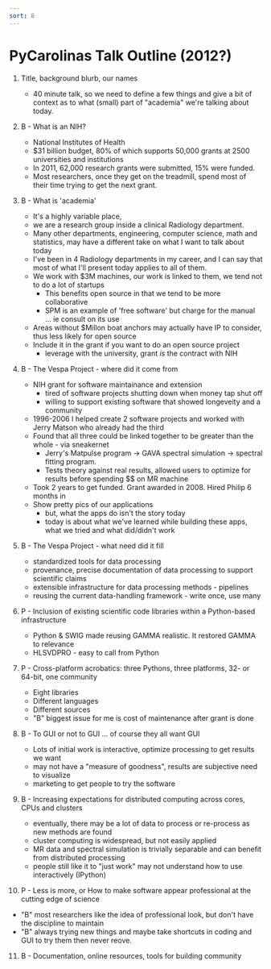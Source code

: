 ```yaml
---
sort: 8
---
```


# PyCarolinas Talk Outline (2012?)

1.  Title, background blurb, our names
	- 40 minute talk, so we need to define a few things and give a bit of context as to what (small) part of "academia" we're talking about today.

2. B - What is an NIH?
   - National Institutes of Health
   - $31 billion budget, 80% of which supports 50,000 grants at 2500 universities and institutions
   - In 2011, 62,000 research grants were submitted, 15% were funded.
   - Most researchers, once they get on the treadmill, spend most of their time trying to get the next grant.
   
3. B - What is 'academia'
   - It's a highly variable place, 
   - we are a research group inside a clinical Radiology department.
   - Many other departments, engineering, computer science, math and statistics, may have a different take on what I want to talk about today
   - I've been in 4 Radiology departments in my career, and I can say that most of what I'll present today applies to all of them.
   - We work with $3M machines, our work is linked to them, we tend not to do a lot of startups
     - This benefits open source in that we tend to be more collaborative
     - SPM is an example of 'free software' but charge for the manual ... ie consult on its use
   - Areas without $Millon boat anchors may actually have IP to consider, thus less likely for open source
   - Include it in the grant if you want to do an open source project
     - leverage with the university, grant *is* the contract with NIH

   
4. B - The Vespa Project - where did it come from
   - NIH grant for software maintainance and extension
     - tired of software projects shutting down when money tap shut off
     - willing to support existing software that showed longeveity and a community
   - 1996-2006 I helped create 2 software projects and worked with Jerry Matson who already had the third
   - Found that all three could be linked together to be greater than the whole - via sneakernet
     - Jerry's Matpulse program -> GAVA spectral simulation -> spectral fitting program. 
     - Tests theory against real results, allowed users to optimize for results before spending $$ on MR machine
   - Took 2 years to get funded. Grant awarded in 2008. Hired Philip 6 months in
   - Show pretty pics of our applications
     - but, what the apps do isn't the story today
     - today is about what we've learned while building these apps, what we tried and what did/didn't work

5. B - The Vespa Project - what need did it fill
   - standardized tools for data processing 
   - provenance, precise documentation of data processing to support scientific claims
   - extensible infrastructure for data processing methods - pipelines 
   - reusing the current data-handling framework - write once, use many

6. P - Inclusion of existing scientific code libraries within a Python-based infrastructure
   - Python & SWIG made reusing GAMMA realistic. It restored GAMMA to relevance
   - HLSVDPRO - easy to call from Python

7. P - Cross-platform acrobatics: three Pythons, three platforms, 32- or 64-bit, one community
   - Eight libraries
   - Different languages
   - Different sources
   - "B" biggest issue for me is cost of maintenance after grant is done

8. B - To GUI or not to GUI ... of course they all want GUI
   - Lots of initial work is interactive, optimize processing to get results we want
   - may not have a "measure of goodness", results are subjective need to visualize
   - marketing to get people to try the software

9. B - Increasing expectations for distributed computing across cores, CPUs and clusters
   - eventually, there may be a lot of data to process or re-process as new methods are found
   - cluster computing is widespread, but not easily applied
   - MR data and spectral simulation is trivially separable and can benefit from distributed processing
   - people still like it to "just work" may not understand how to use interactively (IPython)

10. P - Less is more, or How to make software appear professional at the cutting edge of science
   - "B" most researchers like the idea of professional look, but don't have the discipline to maintain
   - "B" always trying new things and maybe take shortcuts in coding and GUI to try them then never reove.

11. B - Documentation, online resources, tools for building community
